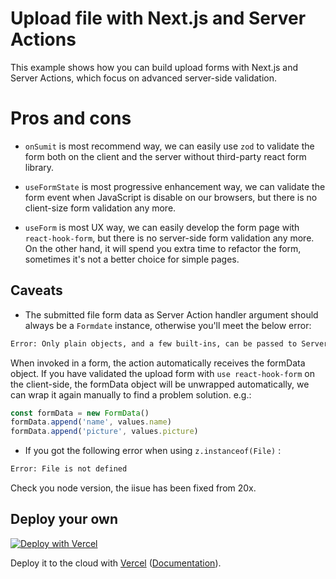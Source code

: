 # Upload file with Next.js and Server Actions

This example shows how you can build upload forms with Next.js and Server Actions, which focus on advanced server-side validation. 

# Pros and cons

- `onSumit` is most recommend way, we can easily use `zod` to validate the form both on the client and the server without third-party react form library. 

- `useFormState` is most progressive enhancement way, we can validate the form event when JavaScript is disable on our browsers, but there is no client-size form validation any more.

-  `useForm` is most UX way, we can easily develop the form page with `react-hook-form`, but there is no server-side form validation any more. On the other hand, it will spend you extra time to refactor the form, sometimes it's not a better choice for simple pages. 

## Caveats

- The submitted file form data as Server Action handler argument should always be a `Formdate` instance, otherwise you'll meet the below error:

```bash
Error: Only plain objects, and a few built-ins, can be passed to Server Actions. Classes or null prototypes are not supported.
```

 When invoked in a form, the action automatically receives the formData object. If you have validated the upload form with `use react-hook-form` on the client-side, the formData object will be unwrapped automatically, we can wrap it again manually to find a problem solution. e.g.:

 ```javascript
const formData = new FormData()
formData.append('name', values.name)
formData.append('picture', values.picture)
 ``` 

- If you got the following error when using `z.instanceof(File)` :

```bash
Error: File is not defined
```
Check you node version, the iisue has been fixed from 20x. 

## Deploy your own

[![Deploy with Vercel](https://vercel.com/button)](https://vercel.com/new/clone?repository-url=https://github.com/vercel/next.js/tree/canary/examples/server-actions-upload&project-name=server-actions-upload&repository-name=server-actions-upload)


Deploy it to the cloud with [Vercel](https://vercel.com/new?utm_source=github&utm_medium=readme&utm_campaign=next-example) ([Documentation](https://nextjs.org/docs/deployment)).
